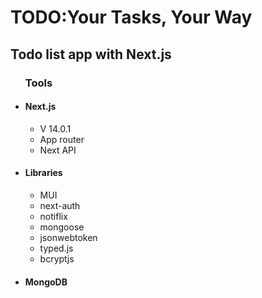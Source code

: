 <h1> TODO:Your Tasks, Your Way</h1>

<h2>Todo list app with  Next.js</h2>

<ul>
    <h3/>Tools</h3>
    <li>
        <h4>Next.js</h4>
        <ul>
            <li>V 14.0.1</li>
            <li>App router</li>
            <li>Next API</li>
        </ul>  
    </li>
    <li>
        <h4>Libraries</h4>
        <ul><li>MUI</li>
            <li>next-auth</li>
            <li>notiflix</li>
            <li>mongoose</li>
            <li>jsonwebtoken</li>
            <li>typed.js</li>
            <li>bcryptjs</li>
        </ul>
    </li>
    <li>
        <h4>MongoDB</h4>
    </li>   
</ul>
